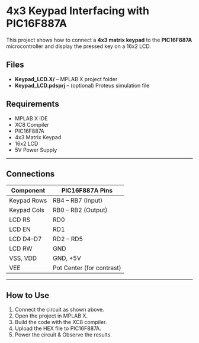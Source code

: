 # 4x3 Keypad Interfacing with PIC16F887A

This project shows how to connect a **4x3 matrix keypad** to the **PIC16F887A** microcontroller and display the pressed key on a 16x2 LCD.

## Files

- **Keypad_LCD.X/** – MPLAB X project folder  
- **Keypad_LCD.pdsprj** – (optional) Proteus simulation file


##  Requirements

- MPLAB X IDE  
- XC8 Compiler  
- PIC16F887A  
- 4x3 Matrix Keypad  
- 16x2 LCD  
- 5V Power Supply  

---

## Connections

| Component     | PIC16F887A Pins     |
|--------------|--------------------|
| Keypad Rows  | RB4 – RB7 (Input)  |
| Keypad Cols  | RB0 – RB2 (Output) |
| LCD RS       | RD0                |
| LCD EN       | RD1                |
| LCD D4–D7    | RD2 – RD5          |
| LCD RW       | GND                |
| VSS, VDD     | GND, +5V           |
| VEE          | Pot Center (for contrast) |

---

## How to Use

1. Connect the circuit as shown above.  
2. Open the project in MPLAB X.  
3. Build the code with the XC8 compiler.  
4. Upload the HEX file to PIC16F887A.  
5. Power the circuit & Observe the results.
